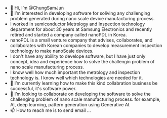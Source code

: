 - 👋 Hi, I’m @ChungSamJun
- 👀 I’m interested in developing software for soliving any challenging problem generated during nano scale device manufacturing process.
- I worked in semiconductor Metrology and Inspection technology department for about 30 years at Samsung Electronics and recently retired and started a company called nanoPDL in Korea.
- nanoPDL is a small venture company that advises, collaborates, and collaborates with Korean companies to develop measurement inspection technology to make nanoScale devices.
- I don't have any abiility to develope software, but I have just only concept, idea and experience how to solve the challengin problem of nano scale manufacturing process.
- I know well how much important the metrology and inspection technology is. I know well which technologies are needed for it.  
- 🌱 I’m currently learning how to make this kind collabration business be successful, it's software power.
- 💞️ I’m looking to collaborate on developing the software to solve the challenging problem of nano scale manufacturing process. for example, AI, deep learning, pattern generation using Generative AI.
- 📫 How to reach me is to send email ...

<!---
ChungSamJun/ChungSamJun is a ✨ special ✨ repository because its `README.md` (this file) appears on your GitHub profile.
You can click the Preview link to take a look at your changes.
--->
